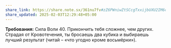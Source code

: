 ```yaml
---
share_link: https://share.note.sx/361nu7fv#zZ6PWniwZtSCcgTxxijbUXU2IM6coArv9Vf8MFE3f7U
share_updated: 2025-02-03T12:29:48+05:00
---
```

**Требования:** Сила Воли 40.
Прикончить тебя сложнее, чем других. Страдая от Кровотечения, ты бросаешь два кубика и выбираешь лучший результат (читай – «что угодно кроме восьмёрки»).